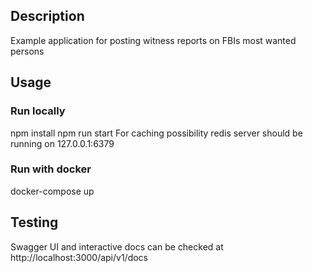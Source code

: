 ## Description
Example application for posting witness reports on FBIs most wanted persons

## Usage

### Run locally
npm install
npm run start
For caching possibility redis server should be running on 127.0.0.1:6379

### Run with docker
docker-compose up

## Testing
Swagger UI and interactive docs can be checked at http://localhost:3000/api/v1/docs